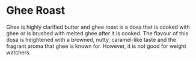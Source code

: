 # Ghee Roast

Ghee is highly clarified butter and ghee roast is  a dosa that is cooked with ghee or is brushed with melted ghee after it is cooked.
The flavour of this dosa is heightened with a browned, nutty, caramel-like taste and the fragrant aroma that ghee is known for.
However, it is not good for weight watchers.
